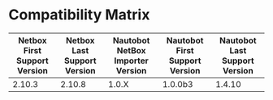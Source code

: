# Compatibility Matrix

| Netbox First Support Version | Netbox Last Support Version | Nautobot NetBox Importer Version | Nautobot First Support Version | Nautobot Last Support Version |
| ---------------------------- | --------------------------- | -------------------------------- | ------------------------------ | ----------------------------- |
| 2.10.3                       | 2.10.8                      | 1.0.X                            | 1.0.0b3                        | 1.4.10                        |
